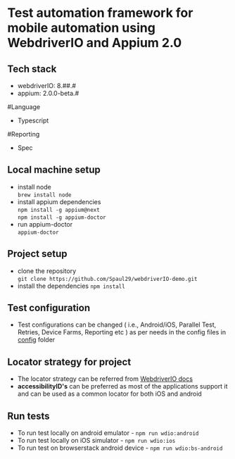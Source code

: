 # Test automation framework for mobile automation using WebdriverIO and Appium 2.0

## Tech stack
- webdriverIO: 8.##.#
- appium: 2.0.0-beta.#

#Language
- Typescript

#Reporting
- Spec

## Local machine setup

- install node  
  `brew install node`
- install appium dependencies  
  `npm install -g appium@next`  
  `npm install -g appium-doctor`
- run appium-doctor  
  `appium-doctor`

## Project setup

- clone the repository  
  `git clone https://github.com/Spaul29/webdriverIO-demo.git`
- install the dependencies
  `npm install`

## Test configuration

- Test configurations can be changed ( i.e., Android/iOS, Parallel Test, Retries, Device Farms, Reporting etc ) as per needs in the config files in [config](https://github.com/Spaul29/webdriverIO-demo/tree/main/config) folder

## Locator strategy for project

- The locator strategy can be referred from [WebdriverIO docs](https://webdriver.io/docs/selectors.html)
- **accessibilityID's** can be preferred as most of the applications support it and can be used as a common locator for both iOS and android


## Run tests

- To run test locally on android emulator - `npm run wdio:android`
- To run test locally on iOS simulator - `npm run wdio:ios`
- To run test on browserstack android device - `npm run wdio:bs-android`

